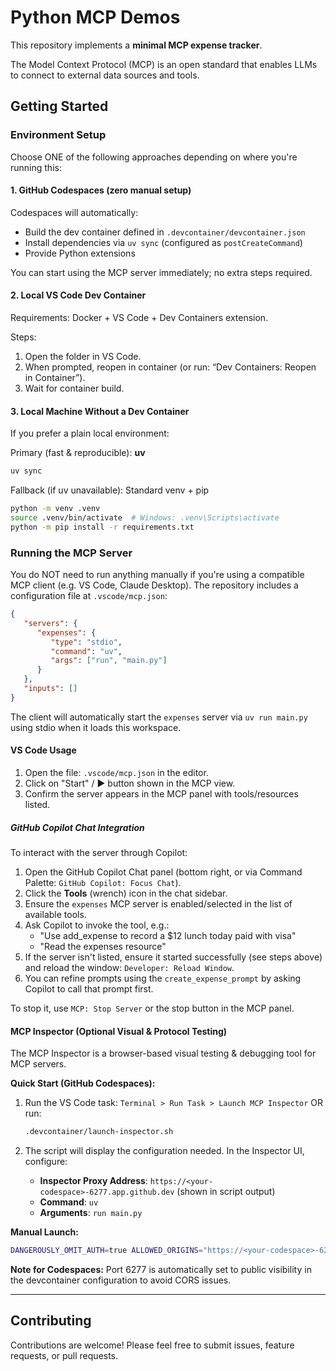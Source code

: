 # Python MCP Demos

This repository implements a **minimal MCP expense tracker**.

The Model Context Protocol (MCP) is an open standard that enables LLMs to connect to external data sources and tools.

## Getting Started

### Environment Setup

Choose ONE of the following approaches depending on where you're running this:

#### 1. GitHub Codespaces (zero manual setup)
Codespaces will automatically:
- Build the dev container defined in `.devcontainer/devcontainer.json`
- Install dependencies via `uv sync` (configured as `postCreateCommand`)
- Provide Python extensions

You can start using the MCP server immediately; no extra steps required.

#### 2. Local VS Code Dev Container
Requirements: Docker + VS Code + Dev Containers extension.

Steps:
1. Open the folder in VS Code.
2. When prompted, reopen in container (or run: “Dev Containers: Reopen in Container”).
3. Wait for container build. 

#### 3. Local Machine Without a Dev Container
If you prefer a plain local environment:

Primary (fast & reproducible): **uv**
```bash
uv sync
```

Fallback (if uv unavailable): Standard venv + pip
```bash
python -m venv .venv
source .venv/bin/activate  # Windows: .venv\Scripts\activate
python -m pip install -r requirements.txt
```


### Running the MCP Server

You do NOT need to run anything manually if you're using a compatible MCP client (e.g. VS Code, Claude Desktop). The repository includes a configuration file at `.vscode/mcp.json`:

```json
{
   "servers": {
      "expenses": {
         "type": "stdio",
         "command": "uv",
         "args": ["run", "main.py"]
      }
   },
   "inputs": []
}
```

The client will automatically start the `expenses` server via `uv run main.py` using stdio when it loads this workspace.

#### VS Code Usage

1. Open the file: `.vscode/mcp.json` in the editor.
2. Click on "Start" / ▶ button shown in the MCP view.
3. Confirm the server appears in the MCP panel with tools/resources listed.

##### GitHub Copilot Chat Integration
To interact with the server through Copilot:
1. Open the GitHub Copilot Chat panel (bottom right, or via Command Palette: `GitHub Copilot: Focus Chat`).
2. Click the **Tools** (wrench) icon in the chat sidebar.
3. Ensure the `expenses` MCP server is enabled/selected in the list of available tools.
4. Ask Copilot to invoke the tool, e.g.:
   - "Use add_expense to record a $12 lunch today paid with visa"
   - "Read the expenses resource"
5. If the server isn't listed, ensure it started successfully (see steps above) and reload the window: `Developer: Reload Window`.
6. You can refine prompts using the `create_expense_prompt` by asking Copilot to call that prompt first.

To stop it, use `MCP: Stop Server` or the stop button in the MCP panel.

#### MCP Inspector (Optional Visual & Protocol Testing)

The MCP Inspector is a browser-based visual testing & debugging tool for MCP servers.

**Quick Start (GitHub Codespaces):**

1. Run the VS Code task: `Terminal > Run Task > Launch MCP Inspector` OR run:
   ```bash
   .devcontainer/launch-inspector.sh
   ```

2. The script will display the configuration needed. In the Inspector UI, configure:
   - **Inspector Proxy Address**: `https://<your-codespace>-6277.app.github.dev` (shown in script output)
   - **Command**: `uv`
   - **Arguments**: `run main.py`

**Manual Launch:**
```bash
DANGEROUSLY_OMIT_AUTH=true ALLOWED_ORIGINS="https://<your-codespace>-6274.app.github.dev" npx -y @modelcontextprotocol/inspector
```

**Note for Codespaces:** Port 6277 is automatically set to public visibility in the devcontainer configuration to avoid CORS issues.

---


## Contributing

Contributions are welcome! Please feel free to submit issues, feature requests, or pull requests.